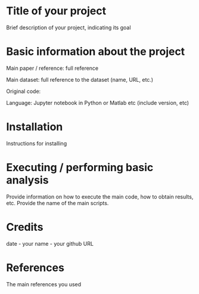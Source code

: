 # Title of your project

Brief description of your project, indicating its goal

# Basic information about the project

Main paper / reference: full reference

Main dataset: full reference to the dataset (name, URL, etc.)

Original code: 

Language: Jupyter notebook in Python or Matlab etc (include version, etc)

# Installation

Instructions for installing

# Executing / performing basic analysis

Provide information on how to execute the main code, how to obtain results, etc. Provide the name of the main scripts.

# Credits

date - your name - your github URL

# References

The main references you used
